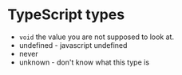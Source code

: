 # TypeScript types

- `void` the value you are not supposed to look at.
- undefined - javascript undefined
- never
- unknown - don't know what this type is